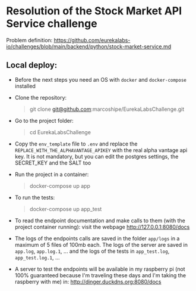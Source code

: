 # Resolution of the Stock Market API Service challenge
Problem definition: https://github.com/eurekalabs-io/challenges/blob/main/backend/python/stock-market-service.md

## Local deploy:
* Before the next steps you need an OS with `docker` and `docker-compose` installed

* Clone the repository:

  > git clone git@github.com:marcoshipe/EurekaLabsChallenge.git

* Go to the project folder:

  > cd EurekaLabsChallenge

* Copy the `env_template` file to `.env` and replace the `REPLACE_WITH_THE_ALPHAVANTAGE_APIKEY` with the real 
 alpha vantage api key. It is not mandatory, but you can edit the postgres settings, the SECRET_KEY and the SALT too

* Run the project in a container:

  > docker-compose up app

* To run the tests:

  > docker-compose up app_test

* To read the endpoint documentation and make calls to them (with the project container running): visit the webpage 
http://127.0.0.1:8080/docs

* The logs of the endpoints calls are saved in the folder `app/logs` in a maximum of 5 files of 100mb each. The logs of the server are saved in `app.log`, `app.log.1`, ... and the logs of the tests in `app_test.log`, `app_test.log.1`, ...

* A server to test the endpoints will be available in my raspberry pi (not 100% guaranteed because I'm traveling these days and I'm taking the raspberry with me) in: http://dinger.duckdns.org:8080/docs